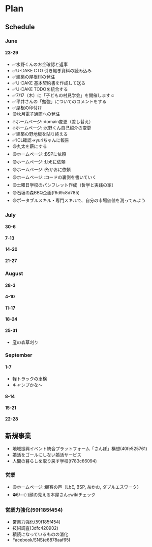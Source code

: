 # Plan
## Schedule
### June
#### 23-29
- ✅水野くんのお金確認と返事
- ✅U-DAKE CTO 引き継ぎ資料の読み込み
- ✅建築の屋根材の発注
- ✅U-DAKE 基本契約書を作成して送る
- ✅U-DAKE TODOを統合する
- ✅7/17（木）に「子どもの村見学会」を開催します☺️
- ✅平井さんの「勉強」についてのコメントをする
- ✅屋根の印付け
- 🟡秋月電子通商への発注
- 🔥ホームページ::domain変更（差し替え）
- 🔥ホームページ::水野くん自己紹介の変更
- ✅建築の野地板を貼り終える
- ✅ICL確認→yuriちゃんに報告
- 🟡丸太を薪にする
- 🟡ホームページ::BSPに依頼
- 🟡ホームページ::LbEに依頼
- 🟡ホームページ::糸かおに依頼
- 🟡ホームページ::コードの裏側を書いていく
- 🟡土曜日学校のパンフレット作成（哲学と実践の家）
- 🟡石垣の森BBQ企画(f9d9c8d785)
- 🟡ポータブルスキル・専門スキルで、自分の市場価値を測ってみよう


### July
#### 30-6
#### 7-13
#### 14-20
#### 21-27
### August
#### 28-3
#### 4-10
#### 11-17
#### 18-24
#### 25-31
- 産の森草刈り
### September
#### 1-7
- 軽トラックの車検
- キャンプかな～
#### 8-14
#### 15-21
#### 22-28


## 新規事業
- 地域振興イベント統合プラットフォーム「さんぽ」構想(40fe525761)
- 婚活をゴールにしない婚活サービス
- 人間の暮らしを取り戻す学校(f783c66094)

### 営業
- 🟡ホームページ::顧客の声（LbE, BSP, 糸かお, ダブルエスワーク）
- ⛔️6/--(-)顔の見える本屋さん::wikiチェック

### 営業力強化(59f185f454)
- 営業力強化(59f185f454)
- 技術調査(3dfc420902)
- 積読になっているものの消化
- Facebook/SNS(e6878aaf65)




